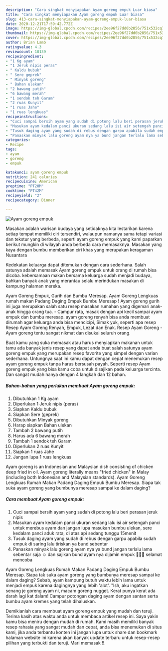 ```yaml
---
description: "Cara singkat menyiapakan Ayam goreng empuk Luar biasa"
title: "Cara singkat menyiapakan Ayam goreng empuk Luar biasa"
slug: 413-cara-singkat-menyiapakan-ayam-goreng-empuk-luar-biasa
date: 2020-12-21T17:59:42.772Z
image: https://img-global.cpcdn.com/recipes/2ee96f27dd0b2856/751x532cq70/ayam-goreng-empuk-foto-resep-utama.jpg
thumbnail: https://img-global.cpcdn.com/recipes/2ee96f27dd0b2856/751x532cq70/ayam-goreng-empuk-foto-resep-utama.jpg
cover: https://img-global.cpcdn.com/recipes/2ee96f27dd0b2856/751x532cq70/ayam-goreng-empuk-foto-resep-utama.jpg
author: Brian Lamb
ratingvalue: 4.3
reviewcount: 10139
recipeingredient:
- "1 Kg ayam"
- "1 Jeruk nipis peras"
- " Kaldu bubuk"
- " Sere geprek"
- " Minyak goreng"
- " Bahan ulekan"
- "2 bawang putih"
- "6 bawang merah"
- "1 sendok teh Garam"
- "2 ruas Kunyit"
- "1 ruas Jahe"
- "1 ruas lengkuas"
recipeinstructions:
- "Cuci sampai bersih ayam yang sudah di potong lalu beri perasan jeruk nipis"
- "Masukan ayam kedalam panci ukuran sedang lalu isi air setengah panci untuk merebus ayam dan jangan lupa masukan bumbu ulekan, sere kedalam panci aduk rata, di atas api sedang tunggu 15menit"
- "Tusuk daging ayam yang sudah di rebus dengan garpu apabila sudah empuk di saring lalu tiriskan ya bund sebentar"
- "Panaskan minyak lalu goreng ayam nya ya bund jangan terlalu lama sebentar saja ☺️ dan sajikan bund ayam nya dijamin empuk 🥰👌🏻 selamat mencoba"
categories:
- Recipe
tags:
- ayam
- goreng
- empuk

katakunci: ayam goreng empuk 
nutrition: 241 calories
recipecuisine: American
preptime: "PT20M"
cooktime: "PT42M"
recipeyield: "2"
recipecategory: Dinner

---
```



![Ayam goreng empuk](https://img-global.cpcdn.com/recipes/2ee96f27dd0b2856/751x532cq70/ayam-goreng-empuk-foto-resep-utama.jpg)

Masakan adalah warisan budaya yang setidaknya kita lestarikan karena setiap tempat memiliki ciri tersendiri, walaupun namanya sama tetapi variasi dan tekstur yang berbeda, seperti ayam goreng empuk yang kami paparkan berikut mungkin di wilayah anda berbeda cara memasaknya. Masakan yang kaya dengan bumbu memberikan ciri khas yang merupakan keragaman Nusantara

Kedekatan keluarga dapat ditemukan dengan cara sederhana. Salah satunya adalah memasak Ayam goreng empuk untuk orang di rumah bisa dicoba. kebersamaan makan bersama keluarga sudah menjadi budaya, bahkan banyak anak yang merantau selalu merindukan masakan di kampung halaman mereka.

Ayam Goreng Empuk, Gurih dan Bumbu Meresap. Ayam Goreng Lengkuas rumah makan Padang Daging Empuk Bumbu Meresap ! Ayam goreng gurih ini juga merupakan salah satu resep masakan rumahan yang digemari anak-anak hingga orang tua. - Campur rata, masak dengan api kecil sampai ayam empuk dan bumbu meresap. ayam goreng renyah bisa anda membuat dirumah agar keluarga anda bisa mencicipi, Simak yuk, seperti apa resep Resep Ayam Goreng Renyah, Empuk, Lezat dan Enak. Resep Ayam Goreng - Ayam goreng tentu sangat nikmat dan disukai seluruh orang.

Buat kamu yang suka memasak atau harus menyiapkan makanan untuk tamu ada banyak jenis resep yang dapat anda buat salah satunya ayam goreng empuk yang merupakan resep favorite yang simpel dengan varian sederhana. Untungnya saat ini kamu dapat dengan cepat menemukan resep ayam goreng empuk tanpa harus bersusah payah.
Seperti resep Ayam goreng empuk yang bisa kamu coba untuk disajikan pada keluarga tercinta. Dan sangat mudah hanya dengan 4 langkah dan 12 bahan.


<!--inarticleads1-->

##### Bahan-bahan yang perlukan membuat Ayam goreng empuk:

1. Dibutuhkan 1 Kg ayam
1. Diperlukan 1 Jeruk nipis (peras)
1. Siapkan  Kaldu bubuk
1. Siapkan  Sere (geprek)
1. Dibutuhkan  Minyak goreng
1. Harap siapkan  Bahan ulekan
1. Tambah 2 bawang putih
1. Harus ada 6 bawang merah
1. Tambah 1 sendok teh Garam
1. Diperlukan 2 ruas Kunyit
1. Siapkan 1 ruas Jahe
1. Jangan lupa 1 ruas lengkuas


Ayam goreng is an Indonesian and Malaysian dish consisting of chicken deep fried in oil. Ayam goreng literally means &#34;fried chicken&#34; in Malay (including both Indonesian and Malaysian standards). Ayam Goreng Lengkuas Rumah Makan Padang Daging Empuk Bumbu Meresap. Siapa tak suka ayam goreng yang bumbunya meresap sampai ke dalam daging? 

<!--inarticleads2-->

##### Cara membuat  Ayam goreng empuk:

1. Cuci sampai bersih ayam yang sudah di potong lalu beri perasan jeruk nipis
1. Masukan ayam kedalam panci ukuran sedang lalu isi air setengah panci untuk merebus ayam dan jangan lupa masukan bumbu ulekan, sere kedalam panci aduk rata, di atas api sedang tunggu 15menit
1. Tusuk daging ayam yang sudah di rebus dengan garpu apabila sudah empuk di saring lalu tiriskan ya bund sebentar
1. Panaskan minyak lalu goreng ayam nya ya bund jangan terlalu lama sebentar saja ☺️ dan sajikan bund ayam nya dijamin empuk 🥰👌🏻 selamat mencoba


Ayam Goreng Lengkuas Rumah Makan Padang Daging Empuk Bumbu Meresap. Siapa tak suka ayam goreng yang bumbunya meresap sampai ke dalam daging? Sebab, ayam kampung butuh waktu lebih lama untuk menjadi empuk karena dagingnya yang lebih &#39;alot&#39;. &#34;Ish, aku ingatkan senang je goreng ayam ni, macam goreng nugget. Kerat punya kerat ada darah lagi kat dalam! Campur potongan daging ayam dengan santan serta bumbu ayam kremes yang telah dihaluskan. 

Demikianlah cara membuat ayam goreng empuk yang mudah dan teruji. Terima kasih atas waktu anda untuk membaca artikel resep ini. Saya yakin kamu bisa meniru dengan mudah di rumah. Kami masih memiliki banyak resep rahasia yang sangat mudah dan cepat, anda bisa menemukan di situs kami, jika anda terbantu konten ini jangan lupa untuk share dan bookmark halaman website ini karena akan banyak update terbaru untuk resep-resep pilihan yang terbukti dan teruji. Mari memasak !!. 
